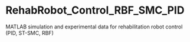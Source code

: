 # RehabRobot_Control_RBF_SMC_PID
MATLAB simulation and experimental data for rehabilitation robot control (PID, ST-SMC, RBF)
